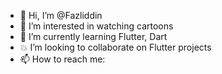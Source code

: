 * 👋 Hi, I’m @Fazliddin
* 👀 I’m interested in watching cartoons
* 🌱 I’m currently learning Flutter, Dart
* 💥 I’m looking to collaborate on Flutter projects
* 📫 How to reach me: 
